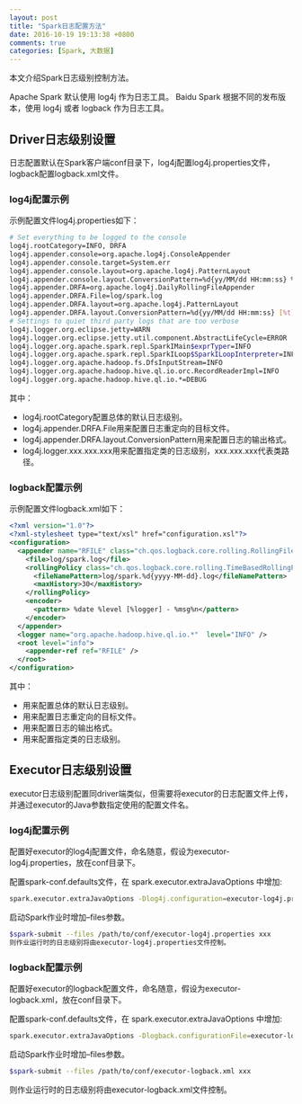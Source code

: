 ```yaml
---
layout: post
title: "Spark日志配置方法"
date: 2016-10-19 19:13:38 +0800
comments: true
categories: [Spark, 大数据] 
---
```

本文介绍Spark日志级别控制方法。

Apache Spark 默认使用 log4j 作为日志工具。
Baidu Spark 根据不同的发布版本，使用 log4j 或者 logback 作为日志工具。

<!--more-->

## Driver日志级别设置

日志配置默认在Spark客户端conf目录下，log4j配置log4j.properties文件，logback配置logback.xml文件。

### log4j配置示例
示例配置文件log4j.properties如下：

```bash
# Set everything to be logged to the console
log4j.rootCategory=INFO, DRFA
log4j.appender.console=org.apache.log4j.ConsoleAppender
log4j.appender.console.target=System.err
log4j.appender.console.layout=org.apache.log4j.PatternLayout
log4j.appender.console.layout.ConversionPattern=%d{yy/MM/dd HH:mm:ss} %p %c{1}: %m%n
log4j.appender.DRFA=org.apache.log4j.DailyRollingFileAppender
log4j.appender.DRFA.File=log/spark.log
log4j.appender.DRFA.layout=org.apache.log4j.PatternLayout
log4j.appender.DRFA.layout.ConversionPattern=%d{yy/MM/dd HH:mm:ss} [%t] %p %c{1}: %m%n
# Settings to quiet third party logs that are too verbose
log4j.logger.org.eclipse.jetty=WARN
log4j.logger.org.eclipse.jetty.util.component.AbstractLifeCycle=ERROR
log4j.logger.org.apache.spark.repl.SparkIMain$exprTyper=INFO
log4j.logger.org.apache.spark.repl.SparkILoop$SparkILoopInterpreter=INFO
log4j.logger.org.apache.hadoop.fs.DfsInputStream=INFO
log4j.logger.org.apache.hadoop.hive.ql.io.orc.RecordReaderImpl=INFO
log4j.logger.org.apache.hadoop.hive.ql.io.*=DEBUG
```

其中：

- log4j.rootCategory配置总体的默认日志级别。
- log4j.appender.DRFA.File用来配置日志重定向的目标文件。
- log4j.appender.DRFA.layout.ConversionPattern用来配置日志的输出格式。
- log4j.logger.xxx.xxx.xxx用来配置指定类的日志级别，xxx.xxx.xxx代表类路径。

### logback配置示例

示例配置文件logback.xml如下：

```xml
<?xml version="1.0"?>
<?xml-stylesheet type="text/xsl" href="configuration.xsl"?>
<configuration>
  <appender name="RFILE" class="ch.qos.logback.core.rolling.RollingFileAppender">
    <file>log/spark.log</file>
    <rollingPolicy class="ch.qos.logback.core.rolling.TimeBasedRollingPolicy">
      <fileNamePattern>log/spark.%d{yyyy-MM-dd}.log</fileNamePattern>
      <maxHistory>30</maxHistory>
    </rollingPolicy>
    <encoder>
      <pattern> %date %level [%logger] - %msg%n</pattern>
    </encoder>
  </appender>
  <logger name="org.apache.hadoop.hive.ql.io.*"  level="INFO" />
  <root level="info">
    <appender-ref ref="RFILE" />
  </root>
</configuration>
```

其中：

- <root>用来配置总体的默认日志级别。
- <file>用来配置日志重定向的目标文件。
- <pattern>用来配置日志的输出格式。
- <logger>用来配置指定类的日志级别。

## Executor日志级别设置

executor日志级别配置同driver端类似，但需要将executor的日志配置文件上传，并通过executor的Java参数指定使用的配置文件名。

### log4j配置示例

配置好executor的log4j配置文件，命名随意，假设为executor-log4j.properties，放在conf目录下。

配置spark-conf.defaults文件，在 spark.executor.extraJavaOptions 中增加:

```bash
spark.executor.extraJavaOptions -Dlog4j.configuration=executor-log4j.properties
```

启动Spark作业时增加–files参数。

```bash
$spark-submit --files /path/to/conf/executor-log4j.properties xxx
则作业运行时的日志级别将由executor-log4j.properties文件控制。
```

### logback配置示例

配置好executor的logback配置文件，命名随意，假设为executor-logback.xml，放在conf目录下。

配置spark-conf.defaults文件，在 spark.executor.extraJavaOptions 中增加:

```bash
spark.executor.extraJavaOptions -Dlogback.configurationFile=executor-logback.xml
```

启动Spark作业时增加–files参数。

```bash
$spark-submit --files /path/to/conf/executor-logback.xml xxx
```

则作业运行时的日志级别将由executor-logback.xml文件控制。
